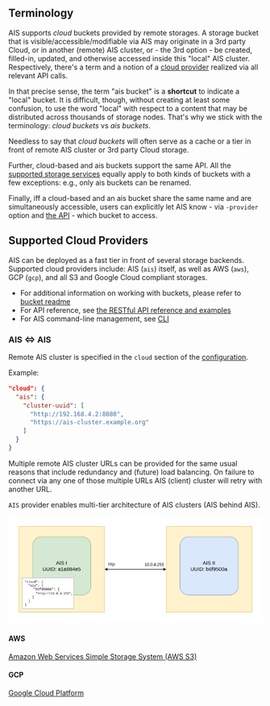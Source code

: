 ## Terminology

AIS supports *cloud* buckets provided by remote storages. A storage bucket that is visible/accessible/modifiable via AIS may originate in a 3rd party Cloud, or in another (remote) AIS cluster, or - the 3rd option - be created, filled-in, updated, and otherwise accessed inside this "local" AIS cluster. Respectively, there's a term and a notion of a [cloud provider](#supported-cloud-providers) realized via all relevant API calls.

In that precise sense, the term "ais bucket" is a **shortcut** to indicate a "local" bucket. It is difficult, though, without creating at least some confusion, to use the word "local" with respect to a content that may be distributed across thousands of storage nodes. That's why we stick with the terminology: *cloud buckets* vs *ais buckets*.

Needless to say that *cloud buckets* will often serve as a cache or a tier in front of remote AIS cluster or 3rd party Cloud storage.

Further, cloud-based and ais buckets support the same API. All the [supported storage services](storage_svcs.md) equally apply to both kinds of buckets with a few exceptions: e.g., only ais buckets can be renamed.

Finally, iff a cloud-based and an ais bucket share the same name and are simultaneously accessible, users can explicitly let AIS know - via `-provider` option and [the API](bucket.md) - which bucket to access.

## Supported Cloud Providers

AIS can be deployed as a fast tier in front of several storage backends. Supported cloud providers include: AIS (`ais`) itself, as well as AWS (`aws`), GCP (`gcp`), and all S3 and Google Cloud compliant storages.

* For additional information on working with buckets, please refer to [bucket readme](./bucket.md)
* For API reference, see [the RESTful API reference and examples](./http_api.md)
* For AIS command-line management, see [CLI](/cli/README.md)

### AIS <=> AIS

Remote AIS cluster is specified in the `cloud` section of the [configuration](./configuration.md).

Example:
```json
"cloud": {
  "ais": {
    "cluster-uuid": [
      "http://192.168.4.2:8080",
      "https://ais-cluster.example.org"
    ]
  }
}
```
Multiple remote AIS cluster URLs can be provided for the same usual reasons that include redundancy and (future) load balancing.
On failure to connect via any one of those multiple URLs AIS (client) cluster will retry with another URL.

`AIS` provider enables multi-tier architecture of AIS clusters (AIS behind AIS).

![AIS-behind-AIS](./images/ais-behind-ais.png)

#### AWS

[Amazon Web Services Simple Storage System (AWS S3)](https://aws.amazon.com/s3/)

#### GCP

[Google Cloud Platform](https://cloud.google.com/)
